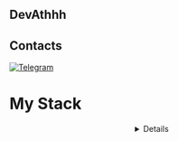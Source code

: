 ## DevAthhh

## Contacts
[![Telegram](https://img.shields.io/badge/-Telegram-2CA5E0?style=flat&logo=telegram&logoColor=white)](https://t.me/DevAthhh)

# My Stack
<details align="center">
  <h2><b>My stack</b></h2>
  <p>
    <h3>Langs</h3>
    <img src="https://skillicons.dev/icons?i=postgres,py,go,html&perline=7" />
    <h3>Utils</h3>
    <img src="https://skillicons.dev/icons?i=docker,linux,vscode,postman,git,obsidian&perline=7" />
    <br>
  </p>
</details>

